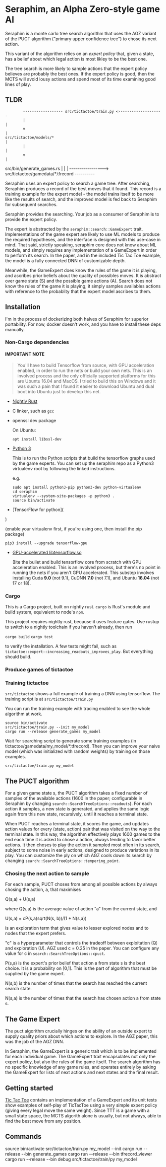 # Seraphim, an Alpha Zero-style game AI

Seraphim is a monte carlo tree search algorithm that uses the AGZ variant of the PUCT algorithm ("primary upper confidence tree") to chose its next action.

This variant of the algorithm relies on an _expert policy_ that, given a state, has a belief about which legal action is most likley to be the best one.

The tree search is more likely to sample actions that the expert policy believes are probably the best ones. If the expert policy is good, then the MCTS will avoid lousy actions and spend most of its time examining good lines of play.


## TLDR
            ------------------ src/tictactoe/train.py <--------------------
            |                                                             |
            v                                                             |
    src/tictactoe/models/*                                                |
            |                                                             |
            v                                                             |
src/bin/generate_games.rs                                                 |
            |                                                             |
            -----------------> src/tictactoe/gamedata/*.tfrecord ----------

Seraphim uses an expert policy to search a game tree. After searching, Seraphim produces a record
of the best moves that it found. This record is a training example for the expert model - the model
trains itself to be more like the results of search, and the improved model is fed back to Seraphim
for subsequent searches.

Seraphim provides the searching. Your job as a consumer of Seraphim is to provide the expert policy.  

The expert is abstracted by the `seraphim::search::GameExpert` trait. Implementations of the game expert are likely to use ML models to produce the required hypotheses, and the interface is designed with this use-case in mind. That said, strictly speaking, seraphim core does not know about ML models, and simply requires any implementation of a GameExpert in order to perform its search. In the paper, and in the included Tic Tac Toe example, the model is a fully connected DNN of customizable depth.

Meanwhile, the GameExpert does know the rules of the game it is playing, and ascribes prior beliefs about the quality of possibles moves. It  is abstract over game state (S) and the possible game actions (A). Search does not know the rules of the game it is playing; it simply samples availables actions with reference to the probablity that the expert model ascribes to them.

## Installation

I'm in the process of dockerizing both halves of Seraphim for superior portability. For now, docker doesn't work, and you have to install these deps manually.

### Non-Cargo dependencies
#### IMPORTANT NOTE

> You'll have to build Tensorflow from source, with GPU acceleration enabled, in order to
> run the nets or build your own nets.
> This is an involved process and the only officially supported platforms for this are Ubuntu 16.04 and MacOS.
> I tried to build this on Windows and it was such a pain that I found it easier to download Ubuntu and dual boot into Ubuntu just to develop this net.

- [Nightly Rust](https://github.com/rust-lang-nursery/rustup.rs/#other-installation-methods)
- C linker, such as `gcc`
- openssl dev package

    On Ubuntu:

    ```
    apt install libssl-dev
    ```


- [Python 3](https://www.tensorflow.org/install/install_linux#installing_with_virtualenv) 
   
   This is to run the Python scripts that build the tensorflow graphs used by the game experts. You can set up the seraphim repo as a Python3 virtualenv root by following the linked instructions.

    e.g.
   
   ```
   sudo apt install python3-pip python3-dev python-virtualenv
   cd seraphim
   virtualenv --system-site-packages -p python3 .
   source bin/activate
   ```

- [TensorFlow for python](
    
)
 
   (enable your virtualenv first, if you're using one, then install the pip package)
   
   ```
   pip3 install --upgrade tensorflow-gpu
   ```

- [GPU-accelerated libtensorflow.so](https://github.com/tensorflow/rust#manual-tensorflow-compilation)
   
   Bite the bullet and build tensorflow core from scratch with GPU acceleration enabled. This is an involved process, but there's no point in running the nets if you aren't GPU accelerated. This substep involves installing Cuda **9.0** (not 9.1), CuDNN **7.0** (not 7.1), and Ubuntu **16.04** (not 17 or 18).



### Cargo
This is a Cargo project, built on nightly rust. `cargo` is Rust's module and build system, equivalent to node's `npm`.

This project requires nightly rust, because it uses feature gates. Use rustup to switch to a nightly toolchain if you haven't already, then run

`cargo build`
`cargo test`

to verify the installation. A few tests might fail, such as `tictactoe::expert::increasing_readouts_improves_play`. But everything should build.

### Produce games of tictactoe


### Training tictactoe

`src/tictactoe` shows a full example of training a DNN using tensorflow. The training script is at `src/tictactoe/train.py`

You can run the training example with tracing enabled to see the whole algorithm at work.

```
source bin/activate
src/tictactoe/train.py --init my_model
cargo run --release generate_games my_model
```

Wait for searching script to generate some training examples (in tictactoe/gamedata/my_model/*.tfrecord). Then you can improve your naive model (which was initialized with random weights) by training on those examples.

```
src/tictactoe/train.py my_model
```


## The PUCT algorithm

For a given game state s, the PUCT algorithm takes a fixed number of samples  of the available actions (1600 in the paper; configurable in Seraphim by changing `search::SearchTreeOptions::readouts`). For each action it samples, a new state is generated, and applies the same logic again from this new state, recursively, until it reaches a terminal state.

When PUCT reaches a terminal state, it scores the game, and updates action values for every (state, action) pair that was visited on the way to the terminal state. In this way, the algorithm effectively plays 1600 games to the end each time it is asked to chose a action, always tending to favor better actions. It then choses to play the action it sampled most often in its search, subject to some noise in early actions, designed to produce variations in its play. You can customize the ply on which AGZ cools down its search by changing `search::SearchTreeOptions::tempering_point`. 

### Chosing the next action to sample

For each sample, PUCT choses from among all possible actions by always chosing the action, a, that maximises

Q(s,a) + U(s,a)

where Q(s,a) is the average value of action "a" from the current state, and

U(s,a) = cP(s,a)sqrt(N(s, b))/(1 + N(s,a))

is an exploration term that gives value to lesser explored nodes and to nodes that the expert prefers.

"c" is a hyperparameter that controls the tradeoff between exploitation (Q) and exploration (U). AGZ used c = 0.25 in the paper. You can configure any value for c in `search::SearchTreeOptions::cpuct`.

P(s,a) is the expert's prior belief that action a from state s is the best choice. It is a probability on [0,1]. This is the part of algorithm that must be supplied by the game expert.

N(s,b) is the number of times that the search has reached the current search state.

N(s,a) is the number of times that the search has chosen action a from state s. 

## The Game Expert

The puct algorithm crucially hinges on the ability of an outside expert to supply quality priors about which actions to explore. In the AGZ paper, this was the job of the AGZ DNN.

In Seraphim, the GameExpert is a generic trait which is to be implemented for each individual game. The GameExpert trait encapsulates not only the expert policy, but also the rules of the game itself. The search algorithm has no specific knowledge of any game rules, and operates entirely by asking the GameExpert for lists of next actions and next states and the final result.

## Getting started

[Tic Tac Toe](src/tictactoe/mod.rs) contains an implementation of a GameExpert and its unit tests show examples of self-play of TicTacToe using a very simple expert policy (giving every legal move the same weight). Since TTT is a game with a small state space, the MCTS algorith alone is usually, but not always, able to find the best move from any position.

## Commands

source bin/activate
src/tictactoe/train.py my_model --init
cargo run --release --bin generate_games
cargo run --release --bin tfrecord_viewer
cargo run --release --bin debug
src/tictactoe/train/py my_model

